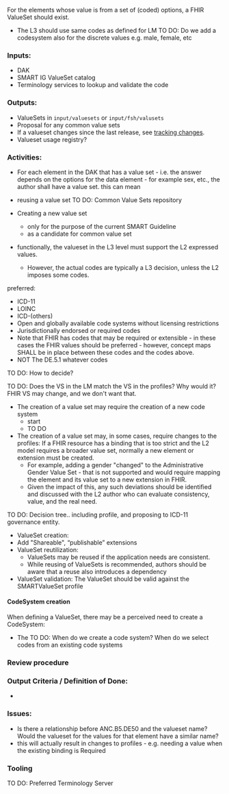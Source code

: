 
For the elements whose value is from a set of (coded) options, a FHIR ValueSet should exist. 
* The L3 should use same codes as defined for LM
TO DO: Do we add a codesystem also for the discrete values e.g. male, female, etc



### **Inputs:** 


* DAK
* SMART IG ValueSet catalog
* Terminology services to lookup and validate the code


### **Outputs:**

* ValueSets in `input/valuesets` or `input/fsh/valusets` 
* Proposal for any common value sets
* If a valueset changes since the last release, see [tracking changes](tracking_changes.html).
* Valueset usage registry?



### **Activities:**

* For each element in the DAK that has a value set - i.e. the answer depends on the options for the data element - for example sex, etc., the author shall have a value set. this can mean 
* reusing a value set
TO DO: Common Value Sets repository
* Creating a new value set
  * only for the purpose of the current SMART Guideline
  * as a candidate for common value set


* functionally, the valueset in the L3 level must support the L2 expressed values.
  * However, the actual codes are typically a L3 decision, unless the L2 imposes some codes.


preferred: 
* ICD-11
* LOINC
* ICD-(others)
* Open and globally available code systems without licensing restrictions 
* Jurisdictionally endorsed or required codes 
* Note that FHIR has codes that may be required or extensible - in these cases the FHIR values should be preferred - however, concept maps SHALL be in place between these codes and the codes above. 
* NOT The DE.5.1 whatever codes 

TO DO: How to decide?

TO DO: Does the VS in the LM match the VS in the profiles? Why would it? FHIR VS may change, and we don't want that.


* The creation of a value set may require the creation of a new code system
  * start
  * TO DO
* The creation of a value set may, in some cases, require changes to the profiles: If a FHIR resource has a binding that is too strict and the L2 model requires a broader value set, normally a new element or extension must be created.
  * For example, adding a gender "changed" to the Administrative Gender Value Set - that is not supported and would require mapping the element and its value set to a new extension in FHIR. 
  * Given the impact of this, any such deviations should be identified and discussed with the L2 author who can evaluate consistency, value, and the real need.

TO DO: Decision tree.. including profile, and proposing to ICD-11 governance entity.


* ValueSet creation: 
* Add "Shareable", “publishable” extensions
* ValueSet reutilization:
  * ValueSets may be reused if the application needs are consistent.
  * While reusing of ValueSets is recommended, authors should be aware that a reuse also introduces a dependency
* ValueSet validation: The ValueSet should be valid against the SMARTValueSet profile

#### CodeSystem creation
When defining a ValueSet, there may be a perceived need to create a CodeSystem:
* The 
TO DO: When do we create a code system? When do we select codes from an existing code systems


### Review procedure


### **Output Criteria / Definition of Done:**

* 

### **Issues:**

* Is there a relationship before ANC.B5.DE50 and the valueset name? Would the valueset for the values for that element have a similar name?
* this will actually result in changes to profiles - e.g. needing a value when the existing binding is Required


### **Tooling**
TO DO: Preferred Terminology Server
